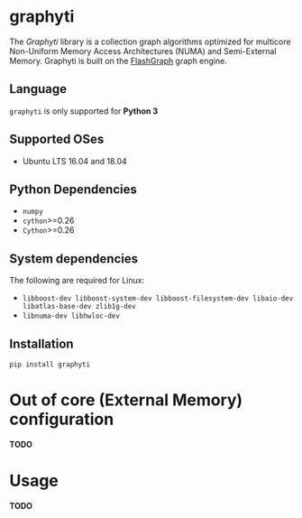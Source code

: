 # graphyti

The *Graphyti* library is a collection graph algorithms optimized for
multicore Non-Uniform Memory Access Architectures (NUMA) and Semi-External
Memory. Graphyti is built on the [FlashGraph](https://github.com/flashxio/FlashX)
graph engine.

## Language

`graphyti` is only supported for **Python 3**

## Supported OSes

- Ubuntu LTS 16.04 and 18.04

## Python Dependencies

- `numpy`
- `cython`>=0.26
- `Cython`>=0.26

## System dependencies

The following are required for Linux:
- `libboost-dev libboost-system-dev libboost-filesystem-dev libaio-dev libatlas-base-dev zlib1g-dev`
- `libnuma-dev libhwloc-dev`

## Installation

```
pip install graphyti
```

# Out of core (External Memory) configuration

**TODO**


# Usage

**TODO**
